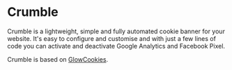# Crumble

Crumble is a lightweight, simple and fully automated cookie banner for your website. It's easy to configure and customise and with just a few lines of code you can activate and deactivate Google Analytics and Facebook Pixel.

Crumble is based on <a href="https://github.com/manucaralmo/GlowCookies">GlowCookies</a>.
